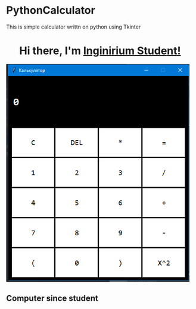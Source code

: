 # PythonCalculator
This is simple calculator writtn on python using Tkinter

<h1 align= "center">Hi there, I'm <a href="https://inginirium.ru/">Inginirium Student!</a> </h1>

<img widht=50%, height=50%, src="2023-02-25_16-25-03.png"/>
<h2>Computer since student</h2>
